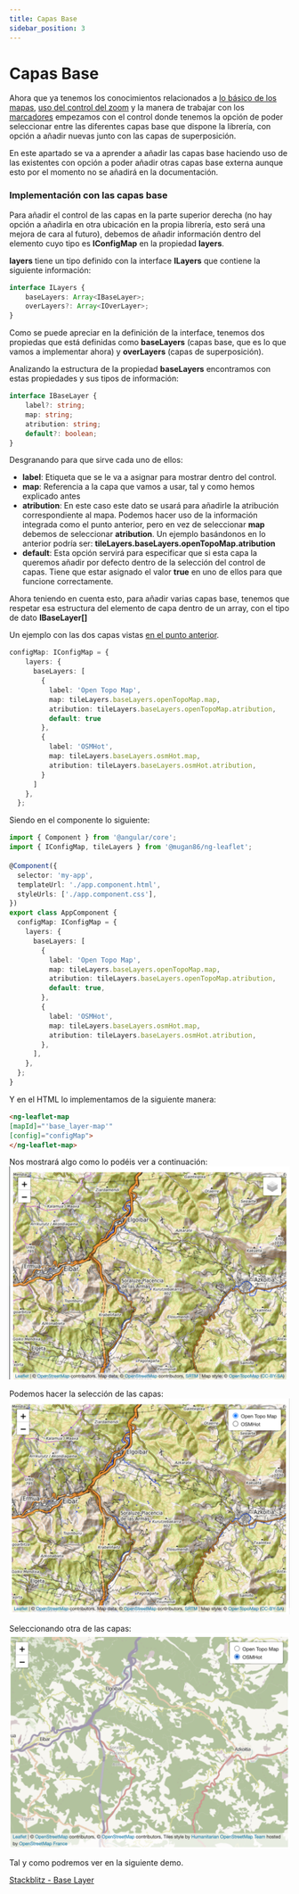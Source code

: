 ```yaml
---
title: Capas Base	
sidebar_position: 3
---
```

# Capas Base	

Ahora que ya tenemos los conocimientos relacionados a [lo básico de los mapas](../aspectos-basicos/mapa-basico.md), [uso del control del zoom](../zoom/positions-btn-texts.md) y la manera de trabajar con los [marcadores](../markers/intro.md) empezamos con el control donde tenemos la opción de poder seleccionar entre las diferentes capas base que dispone la librería, con opción a añadir nuevas junto con las capas de superposición.

En este apartado se va a aprender a añadir las capas base haciendo uso de las existentes con opción a poder añadir otras capas base externa aunque esto por el momento no se añadirá en la documentación.

### Implementación con las capas base

Para añadir el control de las capas en la parte superior derecha (no hay opción a añadirla en otra ubicación en la propia librería, esto será una mejora de cara al futuro), debemos de añadir información dentro del elemento cuyo tipo es **IConfigMap** en la propiedad **layers**.

**layers** tiene un tipo definido con la interface **ILayers** que contiene la siguiente información:

```typescript
interface ILayers {
    baseLayers: Array<IBaseLayer>;
    overLayers?: Array<IOverLayer>;
}
```
Como se puede apreciar en la definición de la interface, tenemos dos propiedas que está definidas como **baseLayers** (capas base, que es lo que vamos a implementar ahora) y **overLayers** (capas de superposición).

Analizando la estructura de la propiedad **baseLayers** encontramos con estas propiedades y sus tipos de información:
```typescript
interface IBaseLayer {
    label?: string;
    map: string;
    atribution: string;
    default?: boolean;
}
```
Desgranando para que sirve cada uno de ellos:
* **label**: Etiqueta que se le va a asignar para mostrar dentro del control.
* **map**: Referencia a la capa que vamos a usar, tal y como hemos explicado antes
* **atribution**: En este caso este dato se usará para añadirle la atribución correspondiente al mapa. Podemos hacer uso de la información integrada como el punto anterior, pero en vez de seleccionar **map** debemos de seleccionar **atribution**. Un ejemplo basándonos en lo anterior podría ser: **tileLayers.baseLayers.openTopoMap.atribution**
* **default**: Esta opción servirá para especificar que si esta capa la queremos añadir por defecto dentro de la selección del control de capas. Tiene que estar asignado el valor **true** en uno de ellos para que funcione correctamente.

Ahora teniendo en cuenta esto, para añadir varias capas base, tenemos que respetar esa estructura del elemento de capa dentro de un array, con el tipo de dato **IBaseLayer[]**

Un ejemplo con las dos capas vistas [en el punto anterior](./default-layer.md).

```typescript
configMap: IConfigMap = {
    layers: {
      baseLayers: [
        {
          label: 'Open Topo Map',
          map: tileLayers.baseLayers.openTopoMap.map,
          atribution: tileLayers.baseLayers.openTopoMap.atribution,
          default: true
        },
        {
          label: 'OSMHot',
          map: tileLayers.baseLayers.osmHot.map,
          atribution: tileLayers.baseLayers.osmHot.atribution,
        }
      ]
    },
  };
```
Siendo en el componente lo siguiente:
```typescript
import { Component } from '@angular/core';
import { IConfigMap, tileLayers } from '@mugan86/ng-leaflet';

@Component({
  selector: 'my-app',
  templateUrl: './app.component.html',
  styleUrls: ['./app.component.css'],
})
export class AppComponent {
  configMap: IConfigMap = {
    layers: {
      baseLayers: [
        {
          label: 'Open Topo Map',
          map: tileLayers.baseLayers.openTopoMap.map,
          atribution: tileLayers.baseLayers.openTopoMap.atribution,
          default: true,
        },
        {
          label: 'OSMHot',
          map: tileLayers.baseLayers.osmHot.map,
          atribution: tileLayers.baseLayers.osmHot.atribution,
        },
      ],
    },
  };
}

```
Y en el HTML lo implementamos de la siguiente manera:
```html
<ng-leaflet-map 
[mapId]="'base_layer-map'" 
[config]="configMap">
</ng-leaflet-map>
```
Nos mostrará algo como lo podéis ver a continuación:
![Map Base Layer](https://raw.githubusercontent.com/mugan86/i18n-ng-leaflet-doc/master/.gitbook/assets/12-base-layer-start.png)

Podemos hacer la selección de las capas:
![Map Base Layer - Click](https://raw.githubusercontent.com/mugan86/i18n-ng-leaflet-doc/master/.gitbook/assets/13-base-layer-start-ctrl.png)

Seleccionando otra de las capas:
![Map Base Layer - Other Layer](https://raw.githubusercontent.com/mugan86/i18n-ng-leaflet-doc/master/.gitbook/assets/14-base-layer-other-layer.png)

Tal y como podremos ver en la siguiente demo.

[Stackblitz - Base Layer](https://stackblitz.com/edit/angular-leaflet-map-base-layers-ctrl?file=src/app/app.component.html)
